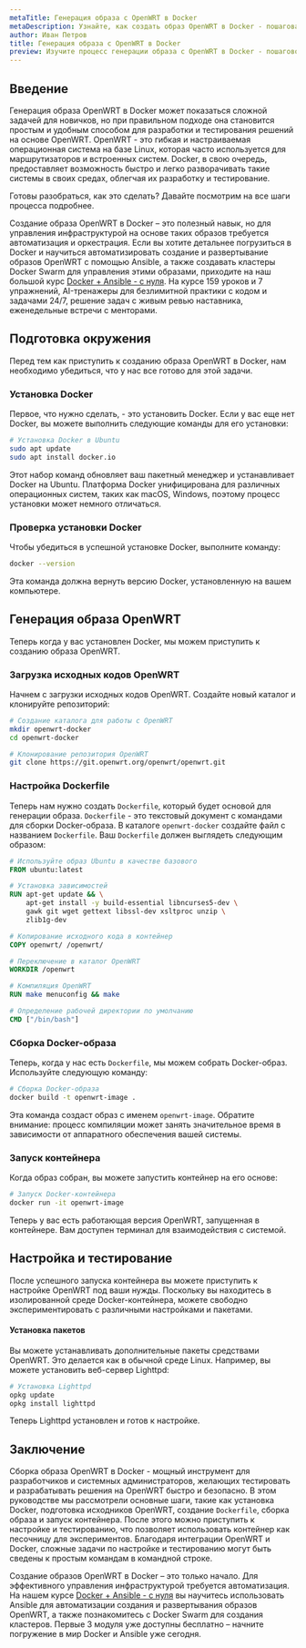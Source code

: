 ```yaml
---
metaTitle: Генерация образа с OpenWRT в Docker
metaDescription: Узнайте, как создать образ OpenWRT в Docker - пошаговая инструкция - настройка окружения и создание образа
author: Иван Петров
title: Генерация образа с OpenWRT в Docker
preview: Изучите процесс генерации образа с OpenWRT в Docker - пошаговое руководство поможет вам легко создать и настроить собственное окружение
---
```


## Введение

Генерация образа OpenWRT в Docker может показаться сложной задачей для новичков, но при правильном подходе она становится простым и удобным способом для разработки и тестирования решений на основе OpenWRT. OpenWRT - это гибкая и настраиваемая операционная система на базе Linux, которая часто используется для маршрутизаторов и встроенных систем. Docker, в свою очередь, предоставляет возможность быстро и легко разворачивать такие системы в своих средах, облегчая их разработку и тестирование.

Готовы разобраться, как это сделать? Давайте посмотрим на все шаги процесса подробнее.

Создание образа OpenWRT в Docker – это полезный навык, но для управления инфраструктурой на основе таких образов требуется автоматизация и оркестрация. Если вы хотите детальнее погрузиться в Docker и научиться автоматизировать создание и развертывание образов OpenWRT с помощью Ansible, а также создавать кластеры Docker Swarm для управления этими образами, приходите на наш большой курс [Docker + Ansible - с нуля](https://purpleschool.ru/course/docker?utm_source=knowledgebase&utm_medium=text&utm_campaign=Generatsiya_obraza_s_OpenWRT_v_Docker). На курсе 159 уроков и 7 упражнений, AI-тренажеры для безлимитной практики с кодом и задачами 24/7, решение задач с живым ревью наставника, еженедельные встречи с менторами.

## Подготовка окружения

Перед тем как приступить к созданию образа OpenWRT в Docker, нам необходимо убедиться, что у нас все готово для этой задачи. 

### Установка Docker

Первое, что нужно сделать, - это установить Docker. Если у вас еще нет Docker, вы можете выполнить следующие команды для его установки:

```bash
# Установка Docker в Ubuntu
sudo apt update
sudo apt install docker.io
```

Этот набор команд обновляет ваш пакетный менеджер и устанавливает Docker на Ubuntu. Платформа Docker унифицирована для различных операционных систем, таких как macOS, Windows, поэтому процесс установки может немного отличаться.

### Проверка установки Docker

Чтобы убедиться в успешной установке Docker, выполните команду:

```bash
docker --version
```

Эта команда должна вернуть версию Docker, установленную на вашем компьютере.

## Генерация образа OpenWRT

Теперь когда у вас установлен Docker, мы можем приступить к созданию образа OpenWRT.

### Загрузка исходных кодов OpenWRT

Начнем с загрузки исходных кодов OpenWRT. Создайте новый каталог и клонируйте репозиторий:

```bash
# Создание каталога для работы с OpenWRT
mkdir openwrt-docker
cd openwrt-docker

# Клонирование репозитория OpenWRT
git clone https://git.openwrt.org/openwrt/openwrt.git
```

### Настройка Dockerfile

Теперь нам нужно создать `Dockerfile`, который будет основой для генерации образа. `Dockerfile` - это текстовый документ с командами для сборки Docker-образа. В каталоге `openwrt-docker` создайте файл с названием `Dockerfile`. Ваш `Dockerfile` должен выглядеть следующим образом:

```dockerfile
# Используйте образ Ubuntu в качестве базового
FROM ubuntu:latest

# Установка зависимостей
RUN apt-get update && \
    apt-get install -y build-essential libncurses5-dev \
    gawk git wget gettext libssl-dev xsltproc unzip \
    zlib1g-dev

# Копирование исходного кода в контейнер
COPY openwrt/ /openwrt/

# Переключение в каталог OpenWRT
WORKDIR /openwrt

# Компиляция OpenWRT
RUN make menuconfig && make

# Определение рабочей директории по умолчанию
CMD ["/bin/bash"]
```

### Сборка Docker-образа

Теперь, когда у нас есть `Dockerfile`, мы можем собрать Docker-образ. Используйте следующую команду:

```bash
# Сборка Docker-образа
docker build -t openwrt-image .
```

Эта команда создаст образ с именем `openwrt-image`. Обратите внимание: процесс компиляции может занять значительное время в зависимости от аппаратного обеспечения вашей системы.

### Запуск контейнера

Когда образ собран, вы можете запустить контейнер на его основе:

```bash
# Запуск Docker-контейнера
docker run -it openwrt-image
```

Теперь у вас есть работающая версия OpenWRT, запущенная в контейнере. Вам доступен терминал для взаимодействия с системой.

## Настройка и тестирование

После успешного запуска контейнера вы можете приступить к настройке OpenWRT под ваши нужды. Поскольку вы находитесь в изолированной среде Docker-контейнера, можете свободно экспериментировать с различными настройками и пакетами.

#### Установка пакетов

Вы можете устанавливать дополнительные пакеты средствами OpenWRT. Это делается как в обычной среде Linux. Например, вы можете установить веб-сервер Lighttpd:

```bash
# Установка Lighttpd
opkg update
opkg install lighttpd
```

Теперь Lighttpd установлен и готов к настройке.

## Заключение

Сборка образа OpenWRT в Docker - мощный инструмент для разработчиков и системных администраторов, желающих тестировать и разрабатывать решения на OpenWRT быстро и безопасно. В этом руководстве мы рассмотрели основные шаги, такие как установка Docker, подготовка исходников OpenWRT, создание `Dockerfile`, сборка образа и запуск контейнера. После этого можно приступить к настройке и тестированию, что позволяет использовать контейнер как песочницу для экспериментов. Благодаря интеграции OpenWRT и Docker, сложные задачи по настройке и тестированию могут быть сведены к простым командам в командной строке.

Создание образов OpenWRT в Docker – это только начало. Для эффективного управления инфраструктурой требуется автоматизация. На нашем курсе [Docker + Ansible - с нуля](https://purpleschool.ru/course/docker?utm_source=knowledgebase&utm_medium=text&utm_campaign=Generatsiya_obraza_s_OpenWRT_v_Docker) вы научитесь использовать Ansible для автоматизации создания и развертывания образов OpenWRT, а также познакомитесь с Docker Swarm для создания кластеров. Первые 3 модуля уже доступны бесплатно – начните погружение в мир Docker и Ansible уже сегодня.
